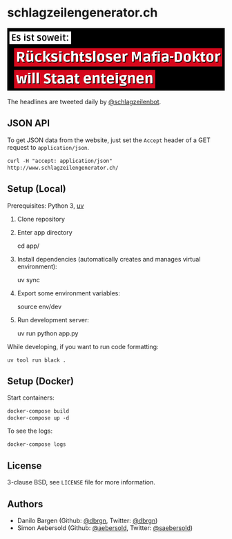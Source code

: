 # schlagzeilengenerator.ch

![Screenshot](https://github.com/dbrgn/schlagzeilengenerator/raw/master/screenshot.png)

The headlines are tweeted daily by [@schlagzeilenbot](http://twitter.com/schlagzeilenbot).

## JSON API

To get JSON data from the website, just set the `Accept` header of a GET request
to `application/json`.

    curl -H "accept: application/json" http://www.schlagzeilengenerator.ch/

## Setup (Local)

Prerequisites: Python 3, [uv](https://docs.astral.sh/uv/)

1. Clone repository

2. Enter app directory

    cd app/

3. Install dependencies (automatically creates and manages virtual environment):

    uv sync

4. Export some environment variables:

    source env/dev

5. Run development server:

    uv run python app.py

While developing, if you want to run code formatting:

    uv tool run black .

## Setup (Docker)

Start containers:

    docker-compose build
    docker-compose up -d

To see the logs:

    docker-compose logs

## License

3-clause BSD, see `LICENSE` file for more information.

## Authors

* Danilo Bargen (Github: [@dbrgn](https://github.com/dbrgn/), Twitter: [@dbrgn](https://twitter.com/dbrgn))
* Simon Aebersold (Github: [@aebersold](https://github.com/aebersold/), Twitter: [@saebersold](https://twitter.com/saebersold))
